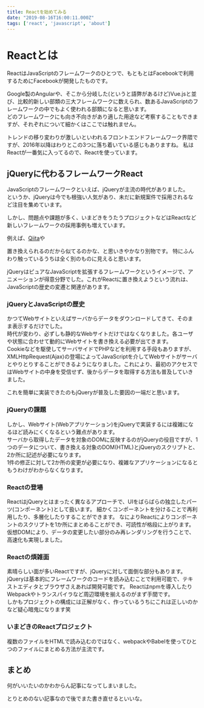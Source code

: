 ```yaml
---
title: Reactを始めてみる
date: "2019-08-16T16:00:11.000Z"
tags: ['react', 'javascript', 'about']
---
```


# Reactとは

ReactはJavaScriptのフレームワークのひとつで、もともとはFacebookで利用するためにFacebookが開発したものです。

Google製のAngularや、そこから分岐した(というと語弊があるけど)Vue.jsと並び、比較的新しい部類の三大フレームワークに数えられ、数あるJavaScriptのフレームワークの中でもよく使われる部類になると思います。  
どのフレームワークにも向き不向きがあり適した用途など考察することもできますが、それぞれについて細かくはここでは触れません。

トレンドの移り変わりが激しいといわれるフロントエンドフレームワーク界隈ですが、2016年以降はわりとこの3つに落ち着いている感じもありますね。
私はReactが一番気に入ってるので、Reactを使っています。

## jQueryに代わるフレームワークReact

JavaScriptのフレームワークといえば、jQueryが主流の時代がありました。  
というか、jQueryは今でも根強い人気があり、未だに新規案件で採用されるなど注目を集めています。

しかし、問題点や課題が多く、いまどきをうたうプロジェクトなどはReactなど新しいフレームワークの採用事例も増えています。

例えば、<a href='https://qiita.com' target='_blank'>Qiita</a>や

置き換えられるのだから似てるのかな、と思いきやかなり別物です。
特にふんわり触っているうちは全く別のものに見えると思います。

jQueryはピュアなJavaScriptを拡張するフレームワークというイメージで、アニメーションが得意分野でした。これがReactに置き換えようという流れは、JavaScriptの歴史の変遷と関連があります。

### jQueryとJavaScriptの歴史

かつてWebサイトといえばサーバからデータをダウンロードしてきて、そのまま表示するだけでした。  
時代が変わり、必ずしも静的なWebサイトだけではなくなりました。各ユーザや状態に合わせて動的にWebサイトを書き換える必要が出てきます。  
Cookieなどを駆使してサーバサイドでPHPなどを利用する手段もありますが、XMLHttpRequest(Ajax)の登場によってJavaScriptを介してWebサイトがサーバとやりとりすることができるようになりました。これにより、最初のアクセスではWebサイトの中身を受信せず、後からデータを取得する方法も普及していきました。

これを簡単に実装できたのもjQueryが普及した要因の一端だと思います。

### jQueryの課題

しかし、Webサイト(Webアプリケーション)をjQueryで実装するには複雑になるほど読みにくくなるという難点があります。  
サーバから取得したデータを対象のDOMに反映するのがjQueryの役目ですが、1つのデータについて、書き換える対象のDOM(HTML)とjQueryのスクリプトと、2か所に記述が必要になります。  
1件の修正に対して2か所の変更が必要になり、複雑なアプリケーションになるともうわけがわからなくなります。

### Reactの登場

ReactはjQueryとはまったく異なるアプローチで、UIをばらばらの独立したパーツ(コンポーネント)として扱います。
細かくコンポーネントを分けることで再利用したり、多層化したりすることができます。
なによりReactによりコンポーネントのスクリプトを1か所にまとめることができ、可読性が格段に上がります。
仮想DOMにより、データの変更したい部分のみ再レンダリングを行うことで、高速化も実現しました。

### Reactの煩雑面

素晴らしい面が多いReactですが、jQueryに対して面倒な部分もあります。
jQueryは基本的にフレームワークのコードを読み込むことで利用可能で、テキストエディタとブラウザさえあれば開発可能です。
Reactはnpmを導入したりWebpackやトランスパイラなど周辺環境を揃えるのがまず手間です。  
しかもプロジェクトの構成には正解がなく、作っているうちにこれは正しいのかなど疑心暗鬼になります笑

### いまどきのReactプロジェクト

複数のファイルをHTMLで読み込むのではなく、webpackやBabelを使ってひとつのファイルにまとめる方法が主流です。

## まとめ

何がいいたいのかわからん記事になってしまいました。

とりとめのない記事なので後でまた書き直せるといいな。